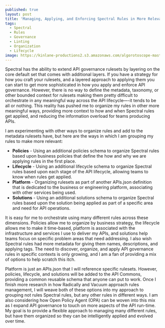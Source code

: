 ```yaml
---
published: true
layout: post
title: 'Managing, Applying, and Enforcing Spectral Rules in More Relevant Groupings'
tags:
  - Spectral
  - Rules
  - Governance
  - Linting
  - Organization
  - Lifecycle
image: https://kinlane-productions2.s3.amazonaws.com/algorotoscope-master/eugenics-lane-1-2-3.jpeg
---
```

Spectral has the ability to extend API governance rulesets by layering on the core default set that comes with additional layers.  If you have a strategy for how you craft your rulesets, and a layered approach to applying them you can start to get more sophisticated in how you apply and enforce API governance. However, there is no way to define the metadata, taxonomy, or other bounded context for rulesets making them pretty difficult to orchestrate in any meaningful way across the API lifecycle—-it tends to be all or nothing. This reality has pushed me to organize my rules in other more meaningful ways, providing more context to how and when Spectral rules get applied, and reducing the information overload for teams producing APIs.

I am experimenting with other ways to organize rules and add to the metadata rulesets have, but here are the ways in which I am grouping my rules to make more relevant:

- **Policies** - Using an additional policies schema to organize Spectral rules based upon business policies that define the how and why we are applying rules in the first place.
- **Lifecycle** - Using an additional lifecycle schema to organize Spectral rules based upon each stage of the API lifecycle, allowing teams to know when rules get applied.
- **Platform** - Organizing rulesets as part of another APIs.json definition that is dedicated to the business or engineering platform, associating with other services being used.
- **Solutions** - Using an additional solutions schema to organize Spectral rules based upon the solution being applied as part of a specific area  and need for API operations.

It is easy for me to orchestrate using many different rules across these dimensions. Policies allow me to organize by business strategy, the lifecycle allows me to make it time-based, platform is associated with the infrastructure and services I use to deliver my APIs, and solutions help teams focus on specific problem areas that need addressing. I also wish Spectral rules had more metadata for giving them names, descriptions, and applying tags. The need to discover, organize, and apply API governance rules in specific contexts is only growing, and I am a fan of providing a mix of options to help scratch this itch.

Platform is just an APIs.json that I will reference specific rulesets. However, policies, lifecycle, and solutions will be added to the API Commons, providing a common reusable schema that anyone can put to work. Once I finish more research in how Radically and Vacuum approach rules management, I will weave both of these options into my approach to grouping not rules Spectral rules, but any other rules in different ways. I am also considering how Open Policy Agent (OPA) can be woven into this mix as I expand API governance to touch on more aspects of the API run-time. My goal is to provide a flexible approach to managing many different rules, but have them organized so they can be intelligently applied and evolved over time.